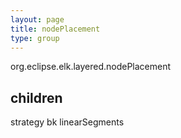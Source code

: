 ```yaml
---
layout: page
title: nodePlacement
type: group
---
```

org.eclipse.elk.layered.nodePlacement
## children

strategy
bk
linearSegments


